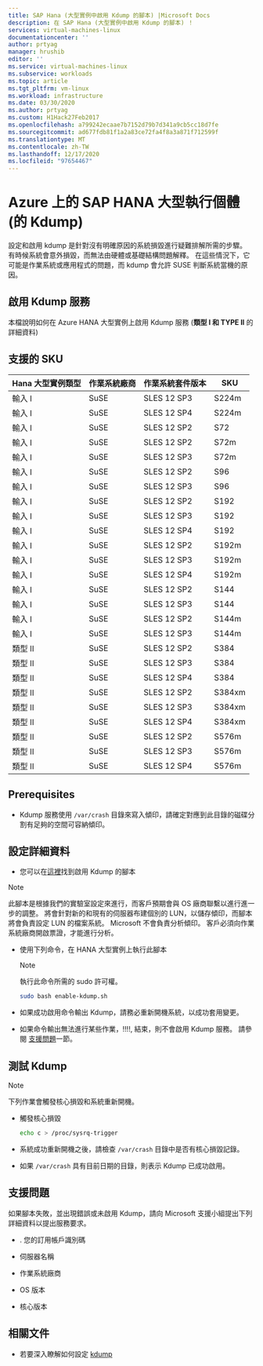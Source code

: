 ```yaml
---
title: SAP Hana (大型實例中啟用 Kdump 的腳本) |Microsoft Docs
description: 在 SAP Hana (大型實例中啟用 Kdump 的腳本) ！
services: virtual-machines-linux
documentationcenter: ''
author: prtyag
manager: hrushib
editor: ''
ms.service: virtual-machines-linux
ms.subservice: workloads
ms.topic: article
ms.tgt_pltfrm: vm-linux
ms.workload: infrastructure
ms.date: 03/30/2020
ms.author: prtyag
ms.custom: H1Hack27Feb2017
ms.openlocfilehash: a799242ecaae7b7152d79b7d341a9cb5cc18d7fe
ms.sourcegitcommit: ad677fdb81f1a2a83ce72fa4f8a3a871f712599f
ms.translationtype: MT
ms.contentlocale: zh-TW
ms.lasthandoff: 12/17/2020
ms.locfileid: "97654467"
---
```

# <a name="kdump-for-sap-hana-on-azure-large-instances-hli"></a>Azure 上的 SAP HANA 大型執行個體 (的 Kdump) 

設定和啟用 kdump 是針對沒有明確原因的系統損毀進行疑難排解所需的步驟。
有時候系統會意外損毀，而無法由硬體或基礎結構問題解釋。
在這些情況下，它可能是作業系統或應用程式的問題，而 kdump 會允許 SUSE 判斷系統當機的原因。

## <a name="enable-kdump-service"></a>啟用 Kdump 服務

本檔說明如何在 Azure HANA 大型實例上啟用 Kdump 服務 (**類型 I 和 TYPE II** 的詳細資料) 

## <a name="supported-skus"></a>支援的 SKU

|  Hana 大型實例類型   |  作業系統廠商   |  作業系統套件版本   |  SKU |
|-----------------------------|--------------|-----------------------|-------------|
|   輸入 I                    |  SuSE        |   SLES 12 SP3         |  S224m      |
|   輸入 I                    |  SuSE        |   SLES 12 SP4         |  S224m      |
|   輸入 I                    |  SuSE        |   SLES 12 SP2         |  S72        |
|   輸入 I                    |  SuSE        |   SLES 12 SP2         |  S72m       |
|   輸入 I                    |  SuSE        |   SLES 12 SP3         |  S72m       |
|   輸入 I                    |  SuSE        |   SLES 12 SP2         |  S96        |
|   輸入 I                    |  SuSE        |   SLES 12 SP3         |  S96        |
|   輸入 I                    |  SuSE        |   SLES 12 SP2         |  S192       |
|   輸入 I                    |  SuSE        |   SLES 12 SP3         |  S192       |
|   輸入 I                    |  SuSE        |   SLES 12 SP4         |  S192       |
|   輸入 I                    |  SuSE        |   SLES 12 SP2         |  S192m      |
|   輸入 I                    |  SuSE        |   SLES 12 SP3         |  S192m      |
|   輸入 I                    |  SuSE        |   SLES 12 SP4         |  S192m      |
|   輸入 I                    |  SuSE        |   SLES 12 SP2         |  S144       |
|   輸入 I                    |  SuSE        |   SLES 12 SP3         |  S144       |
|   輸入 I                    |  SuSE        |   SLES 12 SP2         |  S144m      |
|   輸入 I                    |  SuSE        |   SLES 12 SP3         |  S144m      |
|   類型 II                   |  SuSE        |   SLES 12 SP2         |  S384       |
|   類型 II                   |  SuSE        |   SLES 12 SP3         |  S384       |
|   類型 II                   |  SuSE        |   SLES 12 SP4         |  S384       |
|   類型 II                   |  SuSE        |   SLES 12 SP2         |  S384xm     |
|   類型 II                   |  SuSE        |   SLES 12 SP3         |  S384xm     |
|   類型 II                   |  SuSE        |   SLES 12 SP4         |  S384xm     |
|   類型 II                   |  SuSE        |   SLES 12 SP2         |  S576m      |
|   類型 II                   |  SuSE        |   SLES 12 SP3         |  S576m      |
|   類型 II                   |  SuSE        |   SLES 12 SP4         |  S576m      |

## <a name="prerequisites"></a>Prerequisites

- Kdump 服務使用 `/var/crash` 目錄來寫入傾印，請確定對應到此目錄的磁碟分割有足夠的空間可容納傾印。

## <a name="setup-details"></a>設定詳細資料

- 您可以在[這裡](https://github.com/Azure/sap-hana/blob/master/tools/enable-kdump.sh)找到啟用 Kdump 的腳本
> [!NOTE]
> 此腳本是根據我們的實驗室設定來進行，而客戶預期會與 OS 廠商聯繫以進行進一步的調整。
> 將會針對新的和現有的伺服器布建個別的 LUN，以儲存傾印，而腳本將會負責設定 LUN 的檔案系統。
> Microsoft 不會負責分析傾印。 客戶必須向作業系統廠商開啟票證，才能進行分析。

- 使用下列命令，在 HANA 大型實例上執行此腳本

    > [!NOTE]
    > 執行此命令所需的 sudo 許可權。

    ```bash
    sudo bash enable-kdump.sh
    ```

- 如果成功啟用命令輸出 Kdump，請務必重新開機系統，以成功套用變更。

- 如果命令輸出無法進行某些作業，!!!!, 結束，則不會啟用 Kdump 服務。 請參閱 [支援問題](#support-issue)一節。

## <a name="test-kdump"></a>測試 Kdump

> [!NOTE]
>  下列作業會觸發核心損毀和系統重新開機。

- 觸發核心損毀

    ```bash
    echo c > /proc/sysrq-trigger
    ```

- 系統成功重新開機之後，請檢查 `/var/crash` 目錄中是否有核心損毀記錄。

- 如果 `/var/crash` 具有目前日期的目錄，則表示 Kdump 已成功啟用。

## <a name="support-issue"></a>支援問題

如果腳本失敗，並出現錯誤或未啟用 Kdump，請向 Microsoft 支援小組提出下列詳細資料以提出服務要求。

* . 您的訂用帳戶識別碼

* 伺服器名稱

* 作業系統廠商

* OS 版本

* 核心版本

## <a name="related-documents"></a>相關文件
- 若要深入瞭解如何設定 [kdump](https://www.suse.com/support/kb/doc/?id=3374462)
